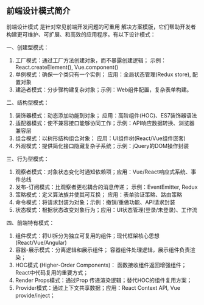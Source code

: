 ## 前端设计模式简介

前端设计模式 是针对常见前端开发问题的可重用 解决方案模版，它们帮助开发者构建更可维护、可扩展、和高效的应用程序。有以下设计模式：

一、创建型模式：
1. 工厂模式：通过工厂方法创建对象，而不暴露创建逻辑； 示例：React.createElement(), Vue.component()
2. 单例模式：确保一个类只有一个实例； 应用：全局状态管理(Redux store), 配置对象
3. 建造者模式：分步骤构建复杂对象；示例：Web组件配置，复杂表单构建。

二、结构型模式：
1. 装饰器模式：动态添加功能到对象； 应用：高阶组件(HOC)、ES7装饰器语法
2. 适配器模式：使不兼容接口能够协同工作；示例：API响应数据转换、浏览器兼容层
3. 组合模式：以树形结构组合对象； 应用：UI组件树(React/Vue组件嵌套)
4. 外观模式：提供简化接口隐藏复杂子系统；示例：jQuery的DOM操作封装

三、行为型模式：
1. 观察者模式：对象状态变化时通知依赖项；应用：Vue/React响应式系统、事件总线
2. 发布-订阅模式：比观察者更松耦合的消息传递； 示例：EventEmitter, Redux
3. 策略模式：定义算法族并使其可互换； 应用：表单验证策略、路由策略
4. 命令模式：将请求封装为对象；示例：撤销/重做功能、API请求封装
5. 状态模式：根据状态改变对象行为；应用：UI状态管理(登录/未登录)、工作流

四、前端特有模式：
1. 组件模式：将UI拆分为独立可复用的组件；现代框架核心思想(React/Vue/Angular)
2. 容器-展示模式：分离逻辑和展示组件； 容器组件处理逻辑，展示组件负责渲染；
3. HOC模式 (Higher-Order Components)： 函数接收组件返回增强组件； React中代码复用的重要方式；
4. Render Props模式：通过Prop 传递渲染逻辑；替代HOC的组件复用方案；
5. Provider模式：通过上下文共享数据；应用：React Context API, Vue provide/inject；
